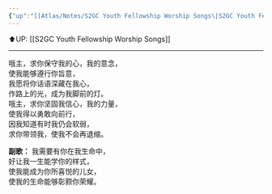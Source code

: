 ```yaml
---
{"up":"[[Atlas/Notes/S2GC Youth Fellowship Worship Songs\|S2GC Youth Fellowship Worship Songs]]","dg-publish":true,"permalink":"/atlas/notes/yf-hymn-song-178/","dgPassFrontmatter":true}
---
```


⬆️UP: [[S2GC Youth Fellowship Worship Songs]]

---

哦主，求你保守我的心，我的意念，  
使我能够遵行你旨意，  
我愿将你话语深藏在我心，  
作路上的光，成为我脚前的灯。  
哦主，求你坚固我信心，我的力量，  
使我得以勇敢向前行，  
因我知道有时我仍会软弱，  
求你带领我，使我不会再退缩。  

**副歌：**
我需要有你在我生命中，  
好让我一生能学你的样式，  
使我能成为你所喜悦的儿女，  
使我的生命能够彰颢你荣耀。